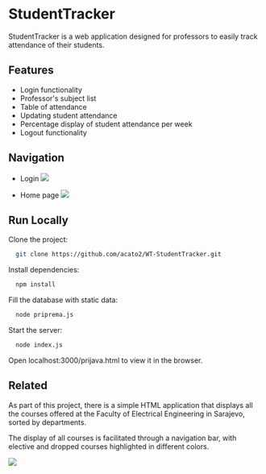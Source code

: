 # StudentTracker

StudentTracker is a web application designed for professors to easily track attendance of their students. 


## Features

- Login functionality
- Professor's subject list
- Table of attendance
- Updating student attendance
- Percentage display of student attendance per week
- Logout functionality


## Navigation

- Login
![](https://github.com/acato2/WT-StudentTracker/videos/login.gif)

- Home page
![](https://github.com/acato2/WT-StudentTracker/videos/homepage.gif)



## Run Locally

Clone the project:

```bash
  git clone https://github.com/acato2/WT-StudentTracker.git
```

Install dependencies:

```bash
  npm install
```
Fill the database with static data:

```bash
  node priprema.js
```

Start the server:

```bash
  node index.js
```

Open localhost:3000/prijava.html to view it in the browser.


## Related

As part of this project, there is a simple HTML application that displays all the courses offered at the Faculty of Electrical Engineering in Sarajevo, sorted by departments. 

The display of all courses is facilitated through a navigation bar, with elective and dropped courses highlighted in different colors.

![](https://github.com/acato2/WT-StudentTracker/videos/subjects.gif)

